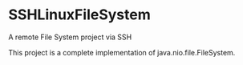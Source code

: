# SSHLinuxFileSystem
A remote File System project via SSH

This project is a complete implementation of java.nio.file.FileSystem.
